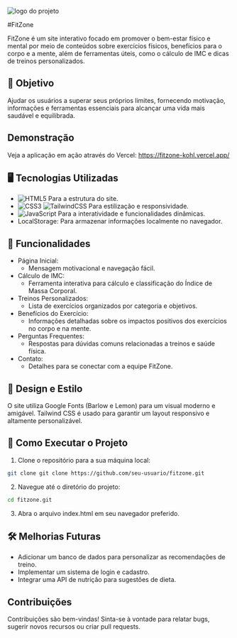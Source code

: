![logo do projeto](https://imgur.com/AaMRY3V.png)

#FitZone

FitZone é um site interativo focado em promover o bem-estar físico e mental por meio de conteúdos sobre exercícios físicos, benefícios para o corpo e a mente, além de ferramentas úteis, como o cálculo de IMC e dicas de treinos personalizados.

## 🎯 Objetivo
Ajudar os usuários a superar seus próprios limites, fornecendo motivação, informações e ferramentas essenciais para alcançar uma vida mais saudável e equilibrada.

## Demonstração

Veja a aplicação em ação através do Vercel: https://fitzone-kohl.vercel.app/

## 🖥️ Tecnologias Utilizadas

- ![HTML5](https://img.shields.io/badge/html5-%23E34F26.svg?style=for-the-badge&logo=html5&logoColor=white) Para a estrutura do site.
- ![CSS3](https://img.shields.io/badge/css3-%231572B6.svg?style=for-the-badge&logo=css3&logoColor=white) 	![TailwindCSS](https://img.shields.io/badge/tailwindcss-%2338B2AC.svg?style=for-the-badge&logo=tailwind-css&logoColor=white) Para estilização e responsividade.
- ![JavaScript](https://img.shields.io/badge/javascript-%23323330.svg?style=for-the-badge&logo=javascript&logoColor=%23F7DF1E) Para a interatividade e funcionalidades dinâmicas.
- LocalStorage: Para armazenar informações localmente no navegador.

## 🚀 Funcionalidades
- Página Inicial:
  - Mensagem motivacional e navegação fácil.
- Cálculo de IMC:
  - Ferramenta interativa para cálculo e classificação do Índice de Massa Corporal.
- Treinos Personalizados:
  - Lista de exercícios organizados por categoria e objetivos.
- Benefícios do Exercício:
  - Informações detalhadas sobre os impactos positivos dos exercícios no corpo e na mente.
- Perguntas Frequentes:
  - Respostas para dúvidas comuns relacionadas a treinos e saúde física.
- Contato:
  - Detalhes para se conectar com a equipe FitZone.
## 🎨 Design e Estilo
O site utiliza Google Fonts (Barlow e Lemon) para um visual moderno e amigável. Tailwind CSS é usado para garantir um layout responsivo e altamente personalizável.

## 📲 Como Executar o Projeto
1. Clone o repositório para a sua máquina local:
```bash
git clone git clone https://github.com/seu-usuario/fitzone.git
```
2. Navegue até o diretório do projeto:
```bash
cd fitzone.git
```
3. Abra o arquivo index.html em seu navegador preferido.

## 🛠️ Melhorias Futuras
- Adicionar um banco de dados para personalizar as recomendações de treino.
- Implementar um sistema de login e cadastro.
- Integrar uma API de nutrição para sugestões de dieta.

## Contribuições
Contribuições são bem-vindas! Sinta-se à vontade para relatar bugs, sugerir novos recursos ou criar pull requests.
